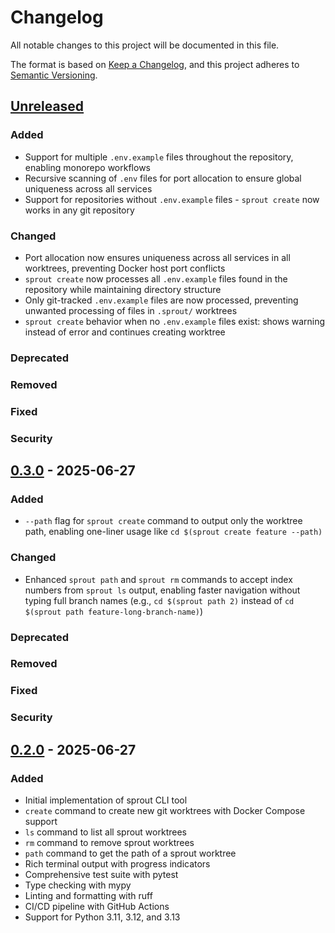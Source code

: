 # Changelog

All notable changes to this project will be documented in this file.

The format is based on [Keep a Changelog](https://keepachangelog.com/en/1.0.0/),
and this project adheres to [Semantic Versioning](https://semver.org/spec/v2.0.0.html).

## [Unreleased]

### Added
- Support for multiple `.env.example` files throughout the repository, enabling monorepo workflows
- Recursive scanning of `.env` files for port allocation to ensure global uniqueness across all services
- Support for repositories without `.env.example` files - `sprout create` now works in any git repository

### Changed
- Port allocation now ensures uniqueness across all services in all worktrees, preventing Docker host port conflicts
- `sprout create` now processes all `.env.example` files found in the repository while maintaining directory structure
- Only git-tracked `.env.example` files are now processed, preventing unwanted processing of files in `.sprout/` worktrees
- `sprout create` behavior when no `.env.example` files exist: shows warning instead of error and continues creating worktree

### Deprecated

### Removed

### Fixed

### Security

## [0.3.0] - 2025-06-27

### Added
- `--path` flag for `sprout create` command to output only the worktree path, enabling one-liner usage like `cd $(sprout create feature --path)`

### Changed
- Enhanced `sprout path` and `sprout rm` commands to accept index numbers from `sprout ls` output, enabling faster navigation without typing full branch names (e.g., `cd $(sprout path 2)` instead of `cd $(sprout path feature-long-branch-name)`)

### Deprecated

### Removed

### Fixed

### Security

## [0.2.0] - 2025-06-27

### Added
- Initial implementation of sprout CLI tool
- `create` command to create new git worktrees with Docker Compose support
- `ls` command to list all sprout worktrees
- `rm` command to remove sprout worktrees
- `path` command to get the path of a sprout worktree
- Rich terminal output with progress indicators
- Comprehensive test suite with pytest
- Type checking with mypy
- Linting and formatting with ruff
- CI/CD pipeline with GitHub Actions
- Support for Python 3.11, 3.12, and 3.13

[Unreleased]: https://github.com/SecDev-Lab/sprout/compare/v0.3.0...HEAD
[0.2.0]: https://github.com/SecDev-Lab/sprout/compare/v0.2.0...HEAD

[0.3.0]: https://github.com/SecDev-Lab/sprout/compare/v0.3.0...HEAD
